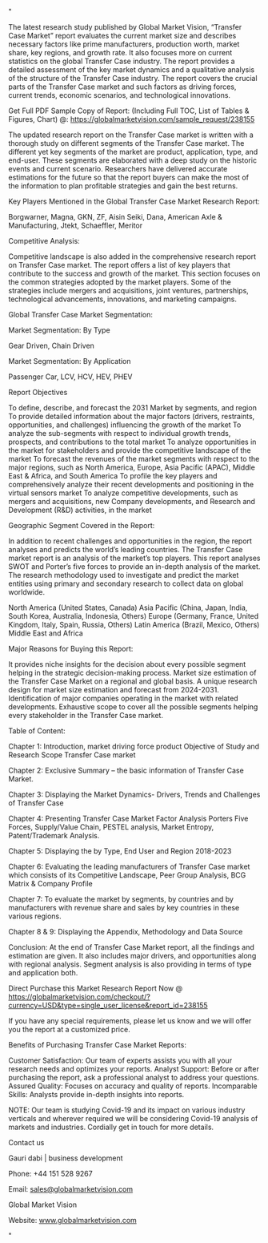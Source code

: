 "

The latest research study published by Global Market Vision, “Transfer Case Market” report evaluates the current market size and describes necessary factors like prime manufacturers, production worth, market share, key regions, and growth rate. It also focuses more on current statistics on the global Transfer Case industry. The report provides a detailed assessment of the key market dynamics and a qualitative analysis of the structure of the Transfer Case industry. The report covers the crucial parts of the Transfer Case market and such factors as driving forces, current trends, economic scenarios, and technological innovations.

Get Full PDF Sample Copy of Report: (Including Full TOC, List of Tables & Figures, Chart) @: https://globalmarketvision.com/sample_request/238155

The updated research report on the Transfer Case market is written with a thorough study on different segments of the Transfer Case market. The different yet key segments of the market are product, application, type, and end-user. These segments are elaborated with a deep study on the historic events and current scenario. Researchers have delivered accurate estimations for the future so that the report buyers can make the most of the information to plan profitable strategies and gain the best returns.

Key Players Mentioned in the Global Transfer Case Market Research Report:

Borgwarner, Magna, GKN, ZF, Aisin Seiki, Dana, American Axle & Manufacturing, Jtekt, Schaeffler, Meritor

Competitive Analysis:

Competitive landscape is also added in the comprehensive research report on Transfer Case market. The report offers a list of key players that contribute to the success and growth of the market. This section focuses on the common strategies adopted by the market players. Some of the strategies include mergers and acquisitions, joint ventures, partnerships, technological advancements, innovations, and marketing campaigns.

Global Transfer Case Market Segmentation:

Market Segmentation: By Type

Gear Driven, Chain Driven

Market Segmentation: By Application

Passenger Car, LCV, HCV, HEV, PHEV

Report Objectives

To define, describe, and forecast the 2031 Market by segments, and region
To provide detailed information about the major factors (drivers, restraints, opportunities, and challenges) influencing the growth of the market
To analyze the sub-segments with respect to individual growth trends, prospects, and contributions to the total market
To analyze opportunities in the market for stakeholders and provide the competitive landscape of the market
To forecast the revenues of the market segments with respect to the major regions, such as North America, Europe, Asia Pacific (APAC), Middle East & Africa, and South America
To profile the key players and comprehensively analyze their recent developments and positioning in the virtual sensors market
To analyze competitive developments, such as mergers and acquisitions, new Company developments, and Research and Development (R&D) activities, in the market

Geographic Segment Covered in the Report:

In addition to recent challenges and opportunities in the region, the report analyses and predicts the world’s leading countries. The Transfer Case market report is an analysis of the market’s top players. This report analyses SWOT and Porter’s five forces to provide an in-depth analysis of the market. The research methodology used to investigate and predict the market entities using primary and secondary research to collect data on global worldwide.

North America (United States, Canada)
Asia Pacific (China, Japan, India, South Korea, Australia, Indonesia, Others)
Europe (Germany, France, United Kingdom, Italy, Spain, Russia, Others)
Latin America (Brazil, Mexico, Others)
Middle East and Africa

Major Reasons for Buying this Report:

It provides niche insights for the decision about every possible segment helping in the strategic decision-making process.
Market size estimation of the Transfer Case Market on a regional and global basis.
A unique research design for market size estimation and forecast from 2024-2031.
Identification of major companies operating in the market with related developments.
Exhaustive scope to cover all the possible segments helping every stakeholder in the Transfer Case market.

Table of Content:

Chapter 1: Introduction, market driving force product Objective of Study and Research Scope Transfer Case market

Chapter 2: Exclusive Summary – the basic information of Transfer Case Market.

Chapter 3: Displaying the Market Dynamics- Drivers, Trends and Challenges of Transfer Case

Chapter 4: Presenting Transfer Case Market Factor Analysis Porters Five Forces, Supply/Value Chain, PESTEL analysis, Market Entropy, Patent/Trademark Analysis.

Chapter 5: Displaying the by Type, End User and Region 2018-2023

Chapter 6: Evaluating the leading manufacturers of Transfer Case market which consists of its Competitive Landscape, Peer Group Analysis, BCG Matrix & Company Profile

Chapter 7: To evaluate the market by segments, by countries and by manufacturers with revenue share and sales by key countries in these various regions.

Chapter 8 & 9: Displaying the Appendix, Methodology and Data Source

Conclusion: At the end of Transfer Case Market report, all the findings and estimation are given. It also includes major drivers, and opportunities along with regional analysis. Segment analysis is also providing in terms of type and application both.

Direct Purchase this Market Research Report Now @ https://globalmarketvision.com/checkout/?currency=USD&type=single_user_license&report_id=238155

If you have any special requirements, please let us know and we will offer you the report at a customized price.

Benefits of Purchasing Transfer Case Market Reports:

Customer Satisfaction: Our team of experts assists you with all your research needs and optimizes your reports.
Analyst Support: Before or after purchasing the report, ask a professional analyst to address your questions.
Assured Quality: Focuses on accuracy and quality of reports.
Incomparable Skills: Analysts provide in-depth insights into reports.

NOTE: Our team is studying Covid-19 and its impact on various industry verticals and wherever required we will be considering Covid-19 analysis of markets and industries. Cordially get in touch for more details.

Contact us

Gauri dabi | business development

Phone: +44 151 528 9267

Email: sales@globalmarketvision.com

Global Market Vision

Website: www.globalmarketvision.com

"
